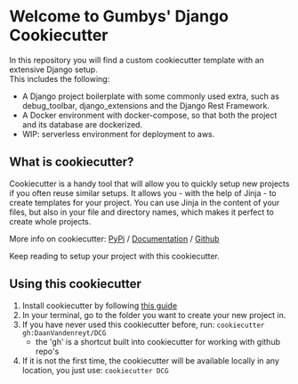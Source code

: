 # Welcome to Gumbys' Django Cookiecutter

In this repository you will find a custom cookiecutter template with an extensive Django setup.\
This includes the following:
- A Django project boilerplate with some commonly used extra, such as debug_toolbar, 
django_extensions and the Django Rest Framework.
- A Docker environment with docker-compose, so that both the project and its database are dockerized.
- WIP: serverless environment for deployment to aws.


## What is cookiecutter?

Cookiecutter is a handy tool that will allow you to quickly setup new projects if you often reuse similar setups.
It allows you - with the help of Jinja - to create templates for your project. 
You can use Jinja in the content of your files, but also in your file and directory names, 
which makes it perfect to create whole projects.

More info on cookiecutter: [PyPi](https://pypi.org/project/cookiecutter/) / 
                           [Documentation]( https://cookiecutter.readthedocs.io) / 
                           [Github](https://github.com/cookiecutter/cookiecutter)

Keep reading to setup your project with this cookiecutter.

## Using this cookiecutter

1. Install cookiecutter by following [this guide](https://cookiecutter.readthedocs.io/en/1.7.2/installation.html)
2. In your terminal, go to the folder you want to create your new project in.
3. If you have never used this cookiecutter before, run: `cookiecutter gh:DaanVandenreyt/DCG`
   - the 'gh' is a shortcut built into cookiecutter for working with github repo's
4. If it is not the first time, the cookiecutter will be available locally in any location, you just use: `cookiecutter DCG`


